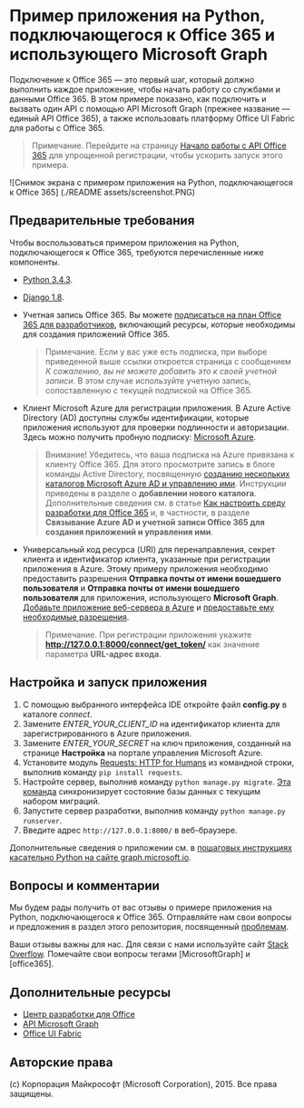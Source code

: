# Пример приложения на Python, подключающегося к Office 365 и использующего Microsoft Graph

Подключение к Office 365 — это первый шаг, который должно выполнить каждое приложение, чтобы начать работу со службами и данными Office 365. В этом примере показано, как подключить и вызвать один API с помощью API Microsoft Graph (прежнее название — единый API Office 365), а также использовать платформу Office UI Fabric для работы с Office 365.

> Примечание. Перейдите на страницу [Начало работы с API Office 365](http://dev.office.com/getting-started/office365apis?platform=option-python#setup) для упрощенной регистрации, чтобы ускорить запуск этого примера.

![Снимок экрана с примером приложения на Python, подключающегося к Office 365] (./README assets/screenshot.PNG)

## Предварительные требования

Чтобы воспользоваться примером приложения на Python, подключающегося к Office 365, требуются перечисленные ниже компоненты. 
* [Python 3.4.3](https://www.python.org/downloads/). 
* [Django 1.8](https://docs.djangoproject.com/en/1.8/intro/install/). 
* Учетная запись Office 365. Вы можете [подписаться на план Office 365 для разработчиков](https://portal.office.com/Signup/Signup.aspx?OfferId=6881A1CB-F4EB-4db3-9F18-388898DAF510&DL=DEVELOPERPACK&ali=1#0), включающий ресурсы, которые необходимы для создания приложений Office 365.

     > Примечание. Если у вас уже есть подписка, при выборе приведенной выше ссылки откроется страница с сообщением *К сожалению, вы не можете добавить это к своей учетной записи*. В этом случае используйте учетную запись, сопоставленную с текущей подпиской на Office 365.
* Клиент Microsoft Azure для регистрации приложения. В Azure Active Directory (AD) доступны службы идентификации, которые приложения используют для проверки подлинности и авторизации. Здесь можно получить пробную подписку: [Microsoft Azure](https://account.windowsazure.com/SignUp).

    > Внимание! Убедитесь, что ваша подписка на Azure привязана к клиенту Office 365. Для этого просмотрите запись в блоге команды Active Directory, посвященную [созданию нескольких каталогов Microsoft Azure AD и управлению ими](http://blogs.technet.com/b/ad/archive/2013/11/08/creating-and-managing-multiple-windows-azure-active-directories.aspx). Инструкции приведены в разделе о **добавлении нового каталога**. Дополнительные сведения см. в статье [Как настроить среду разработки для Office 365](https://msdn.microsoft.com/office/office365/howto/setup-development-environment#bk_CreateAzureSubscription) и, в частности, в разделе **Связывание Azure AD и учетной записи Office 365 для создания приложений и управления ими**.
* Универсальный код ресурса (URI) для перенаправления, секрет клиента и идентификатор клиента, указанные при регистрации приложения в Azure. Этому примеру приложения необходимо предоставить разрешения **Отправка почты от имени вошедшего пользователя** и **Отправка почты от имени вошедшего пользователя** для приложения, использующего **Microsoft Graph**. [Добавьте приложение веб-сервера в Azure](https://msdn.microsoft.com/office/office365/HowTo/add-common-consent-manually#bk_RegisterServerApp) и [предоставьте ему необходимые разрешения](https://github.com/OfficeDev/O365-Python-Microsoft-Graph-Connect/wiki/Grant-permissions-to-the-Connect-application-in-Azure).

     > Примечание. При регистрации приложения укажите **http://127.0.0.1:8000/connect/get_token/** как значение параметра **URL-адрес входа**.

## Настройка и запуск приложения

1. С помощью выбранного интерфейса IDE откройте файл **config.py** в каталоге *connect*.
2. Замените *ENTER_YOUR_CLIENT_ID* на идентификатор клиента для зарегистрированного в Azure приложения.
3. Замените *ENTER_YOUR_SECRET* на ключ приложения, созданный на странице **Настройка** на портале управления Microsoft Azure.
4. Установите модуль [Requests: HTTP for Humans](http://docs.python-requests.org/en/latest/) из командной строки, выполнив команду ```pip install requests```.
5. Настройте сервер, выполнив команду ```python manage.py migrate```. [Эта команда](https://docs.djangoproject.com/en/1.8/ref/django-admin/#django-admin-migrate) синхронизирует состояние базы данных с текущим набором миграций.
6. Запустите сервер разработки, выполнив команду ```python manage.py runserver```.
7. Введите адрес ```http://127.0.0.1:8000/``` в веб-браузере.

Дополнительные сведения о приложении см. в [пошаговых инструкциях касательно Python на сайте graph.microsoft.io](http://graph.microsoft.io/docs/platform/python).

## Вопросы и комментарии

Мы будем рады получить от вас отзывы о примере приложения на Python, подключающегося к Office 365. Отправляйте нам свои вопросы и предложения в раздел этого репозитория, посвященный [проблемам](https://github.com/OfficeDev/O365-Python-Microsoft-Graph-Connect/issues).

Ваши отзывы важны для нас. Для связи с нами используйте сайт [Stack Overflow](http://stackoverflow.com/questions/tagged/office365+or+microsoftgraph). Помечайте свои вопросы тегами [MicrosoftGraph] и [office365].
  
## Дополнительные ресурсы

* [Центр разработки для Office](http://dev.office.com/)
* [API Microsoft Graph](http://graph.microsoft.io)
* [Office UI Fabric](http://dev.office.com/fabric)

## Авторские права
(c) Корпорация Майкрософт (Microsoft Corporation), 2015. Все права защищены.

